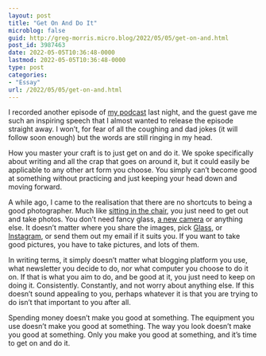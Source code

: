 ```yaml
---
layout: post
title: "Get On And Do It"
microblog: false
guid: http://greg-morris.micro.blog/2022/05/05/get-on-and.html
post_id: 3987463
date: 2022-05-05T10:36:48-0000
lastmod: 2022-05-05T10:36:48-0000
type: post
categories:
- "Essay"
url: /2022/05/05/get-on-and.html
---
```

<p>I recorded another episode of <a href="https://gregmorris.co.uk/aya/">my podcast</a> last night, and the guest gave me such an inspiring speech that I almost wanted to release the episode straight away. I won’t, for fear of all the coughing and dad jokes (it will follow soon enough) but the words are still ringing in my head.</p><p>How you master your craft is to just get on and do it. We spoke specifically about writing and all the crap that goes on around it, but it could easily be applicable to any other art form you choose. You simply can’t become good at something without practicing and just keeping your head down and moving forward.</p><p>A while ago, I came to the realisation that there are no shortcuts to being a good photographer. Much like <a href="https://gregmorris.co.uk/blog/sitting-in-the/">sitting in the chair</a>, you just need to get out and take photos. You don’t need fancy glass, <a href="https://gregmorris.co.uk/blog/you-probably-dont-need-a-new-thing/">a new camera</a> or anything else. It doesn’t matter where you share the images, pick <a href="https://gregmorris.co.uk/blog/glass-feelings/">Glass</a>, or <a href="https://gregmorris.co.uk/blog/my-glass-half-full/">Instagram</a>, or send them out my email if it suits you. If you want to take good pictures, you have to take pictures, and lots of them.</p><p>In writing terms, it simply doesn’t matter what blogging platform you use, what newsletter you decide to do, nor what computer you choose to do it on. If that is what you aim to do, and be good at it, you just need to keep on doing it. Consistently. Constantly, and not worry about anything else. If this doesn’t sound appealing to you, perhaps whatever it is that you are trying to do isn’t that important to you after all.</p><p>Spending money doesn’t make you good at something. The equipment you use doesn’t make you good at something. The way you look doesn’t make you good at something. Only you make you good at something, and it’s time to get on and do it.</p>
